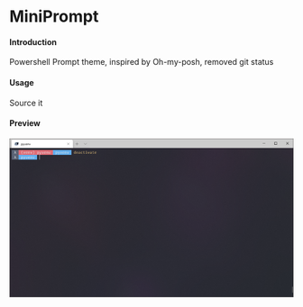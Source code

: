 # MiniPrompt

#### Introduction

Powershell Prompt theme, inspired by Oh-my-posh, removed git status

#### Usage

Source it

#### Preview

![miniprompt](screenshots/miniprompt.png)

